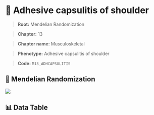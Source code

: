 # 🧪 Adhesive capsulitis of shoulder

> **Root:** Mendelian Randomization

> **Chapter:** 13  

> **Chapter name:** Musculoskeletal

> **Phenotype:** Adhesive capsulitis of shoulder  

> **Code:** `M13_ADHCAPSULITIS`

## 🧬 Mendelian Randomization  

<img src="/MR/Figures/Forward/M13_ADHCAPSULITIS.png"/>

## 📊 Data Table

<CsvTableMRF src="/MR_Data/Forward/M13_ADHCAPSULITIS.csv"/>
